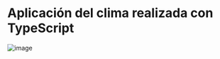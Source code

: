 # Aplicación del clima realizada con TypeScript

![image](https://user-images.githubusercontent.com/16197568/190189754-189c3ce8-cd9e-4177-a930-652389014a4c.png)
